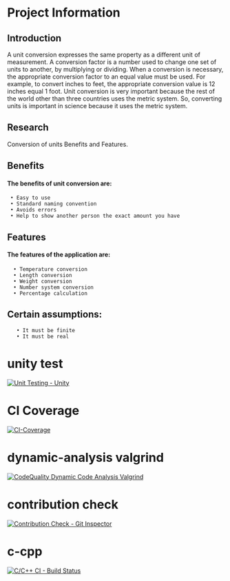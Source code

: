 # Project Information

## Introduction
A unit conversion expresses the same property as a different unit of measurement. A conversion factor is a number used to change one set of units to another, by multiplying or dividing. When a conversion is necessary, the appropriate conversion factor to an equal value must be used. For example, to convert inches to feet, the appropriate conversion value is 12 inches equal 1 foot. Unit conversion is very important because the rest of the world other than three countries uses the metric system. So, converting units is important in science because it uses the metric system.

## Research
Conversion of units Benefits and Features.

## Benefits
#### The benefits of unit conversion are:
     • Easy to use
     • Standard naming convention
     • Avoids errors
     • Help to show another person the exact amount you have

## Features
#### The features of the application are:
      • Temperature conversion
      • Length conversion
      • Weight conversion
      • Number system conversion
      • Percentage calculation
              
## Certain assumptions:
       • It must be finite
       • It must be real

# unity test
 [![Unit Testing - Unity](https://github.com/Ambikacl/Mini_project_ltts/actions/workflows/unity.yml/badge.svg)](https://github.com/Ambikacl/Mini_project_ltts/actions/workflows/unity.yml)

# CI Coverage
   [![CI-Coverage](https://github.com/Ambikacl/Mini_project_ltts/actions/workflows/code-coverage.yml/badge.svg)](https://github.com/Ambikacl/Mini_project_ltts/actions/workflows/code-coverage.yml)

# dynamic-analysis valgrind
   [![CodeQuality Dynamic Code Analysis Valgrind](https://github.com/Ambikacl/Mini_project_ltts/actions/workflows/dynamic-code-quality.yml/badge.svg)](https://github.com/Ambikacl/Mini_project_ltts/actions/workflows/dynamic-code-quality.yml)

# contribution check
  [![Contribution Check - Git Inspector](https://github.com/Ambikacl/Mini_project_ltts/actions/workflows/arc-gitinspector.yml/badge.svg)](https://github.com/Ambikacl/Mini_project_ltts/actions/workflows/arc-gitinspector.yml)

# c-cpp 
 [![C/C++ CI - Build Status](https://github.com/Ambikacl/Mini_project_ltts/actions/workflows/c-cpp.yml/badge.svg)](https://github.com/Ambikacl/Mini_project_ltts/actions/workflows/c-cpp.yml)
